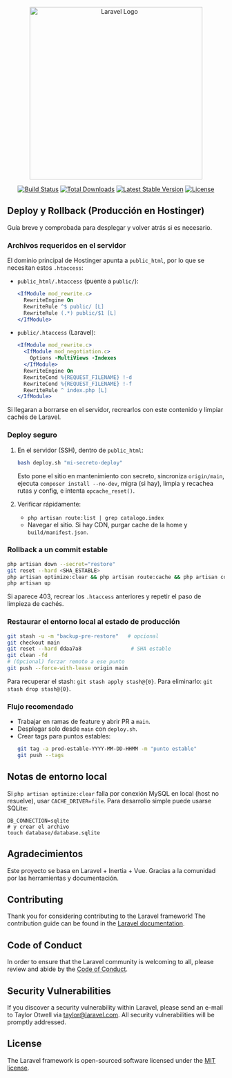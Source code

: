 <p align="center"><a href="https://laravel.com" target="_blank"><img src="https://raw.githubusercontent.com/laravel/art/master/logo-lockup/5%20SVG/2%20CMYK/1%20Full%20Color/laravel-logolockup-cmyk-red.svg" width="400" alt="Laravel Logo"></a></p>

<p align="center">
<a href="https://github.com/laravel/framework/actions"><img src="https://github.com/laravel/framework/workflows/tests/badge.svg" alt="Build Status"></a>
<a href="https://packagist.org/packages/laravel/framework"><img src="https://img.shields.io/packagist/dt/laravel/framework" alt="Total Downloads"></a>
<a href="https://packagist.org/packages/laravel/framework"><img src="https://img.shields.io/packagist/v/laravel/framework" alt="Latest Stable Version"></a>
<a href="https://packagist.org/packages/laravel/framework"><img src="https://img.shields.io/packagist/l/laravel/framework" alt="License"></a>
</p>

## Deploy y Rollback (Producción en Hostinger)

Guía breve y comprobada para desplegar y volver atrás si es necesario.

### Archivos requeridos en el servidor

El dominio principal de Hostinger apunta a `public_html`, por lo que se necesitan estos `.htaccess`:

- `public_html/.htaccess` (puente a `public/`):
  ```apache
  <IfModule mod_rewrite.c>
    RewriteEngine On
    RewriteRule ^$ public/ [L]
    RewriteRule (.*) public/$1 [L]
  </IfModule>
  ```

- `public/.htaccess` (Laravel):
  ```apache
  <IfModule mod_rewrite.c>
    <IfModule mod_negotiation.c>
      Options -MultiViews -Indexes
    </IfModule>
    RewriteEngine On
    RewriteCond %{REQUEST_FILENAME} !-d
    RewriteCond %{REQUEST_FILENAME} !-f
    RewriteRule ^ index.php [L]
  </IfModule>
  ```

Si llegaran a borrarse en el servidor, recrearlos con este contenido y limpiar cachés de Laravel.

### Deploy seguro

1) En el servidor (SSH), dentro de `public_html`:
   ```bash
   bash deploy.sh "mi-secreto-deploy"
   ```
   Esto pone el sitio en mantenimiento con secreto, sincroniza `origin/main`, ejecuta `composer install --no-dev`, migra (si hay), limpia y recachea rutas y config, e intenta `opcache_reset()`.

2) Verificar rápidamente:
   - `php artisan route:list | grep catalogo.index`
   - Navegar el sitio. Si hay CDN, purgar cache de la home y `build/manifest.json`.

### Rollback a un commit estable

```bash
php artisan down --secret="restore"
git reset --hard <SHA_ESTABLE>
php artisan optimize:clear && php artisan route:cache && php artisan config:cache
php artisan up
```

Si aparece 403, recrear los `.htaccess` anteriores y repetir el paso de limpieza de cachés.

### Restaurar el entorno local al estado de producción

```bash
git stash -u -m "backup-pre-restore"   # opcional
git checkout main
git reset --hard ddaa7a8                # SHA estable
git clean -fd
# (Opcional) forzar remoto a ese punto
git push --force-with-lease origin main
```

Para recuperar el stash: `git stash apply stash@{0}`. Para eliminarlo: `git stash drop stash@{0}`.

### Flujo recomendado

- Trabajar en ramas de feature y abrir PR a `main`.
- Desplegar solo desde `main` con `deploy.sh`.
- Crear tags para puntos estables:
  ```bash
  git tag -a prod-estable-YYYY-MM-DD-HHMM -m "punto estable"
  git push --tags
  ```

## Notas de entorno local

Si `php artisan optimize:clear` falla por conexión MySQL en local (host no resuelve), usar `CACHE_DRIVER=file`. Para desarrollo simple puede usarse SQLite:

```env
DB_CONNECTION=sqlite
# y crear el archivo
touch database/database.sqlite
```

## Agradecimientos

Este proyecto se basa en Laravel + Inertia + Vue. Gracias a la comunidad por las herramientas y documentación.

## Contributing

Thank you for considering contributing to the Laravel framework! The contribution guide can be found in the [Laravel documentation](https://laravel.com/docs/contributions).

## Code of Conduct

In order to ensure that the Laravel community is welcoming to all, please review and abide by the [Code of Conduct](https://laravel.com/docs/contributions#code-of-conduct).

## Security Vulnerabilities

If you discover a security vulnerability within Laravel, please send an e-mail to Taylor Otwell via [taylor@laravel.com](mailto:taylor@laravel.com). All security vulnerabilities will be promptly addressed.

## License

The Laravel framework is open-sourced software licensed under the [MIT license](https://opensource.org/licenses/MIT).
